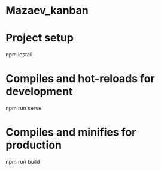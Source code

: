 # Mazaev_kanban
# Project setup
npm install
# Compiles and hot-reloads for development
npm run serve
# Compiles and minifies for production
npm run build
